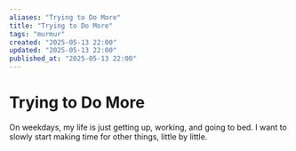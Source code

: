 ```yaml
---
aliases: "Trying to Do More"
title: "Trying to Do More"
tags: "murmur"
created: "2025-05-13 22:00"
updated: "2025-05-13 22:00"
published_at: "2025-05-13 22:00"
---
```


# Trying to Do More

On weekdays, my life is just getting up, working, and going to bed.
I want to slowly start making time for other things, little by little.